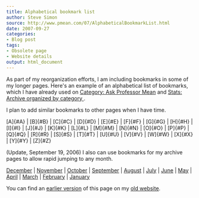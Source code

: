 ```yaml
---
title: Alphabetical bookmark list
author: Steve Simon
source: http://www.pmean.com/07/AlphabeticalBookmarkList.html
date: 2007-09-27
categories:
- Blog post
tags:
- Obsolete page
- Website details
output: html_document
---
```

As part of my reorganization efforts, I am including bookmarks in some of my longer pages. Here\'s an example of an alphabetical list of bookmarks, which I have already used on [Category: Ask Professor Mean][sim3] and [Stats: Archive organized by category ][sim4].

I plan to add similar bookmarks to other pages when I have time.

[A]{#A} | [B]{#B} | [C]{#C} | [D]{#D} | [E]{#E} | [F]{#F} |
[G]{#G} | [H]{#H} | [I]{#I} | [J]{#J} | [K]{#K} | [L]{#L} |
[M]{#M} | [N]{#N} | [O]{#O} | [P]{#P} | [Q]{#Q} | [R]{#R} |
[S]{#S} | [T]{#T} | [U]{#U} | [V]{#V} | [W]{#W} | [X]{#X} |
[Y]{#Y} | [Z]{#Z}

(Update, September 19, 2006) I also can use bookmarks for my archive pages to allow rapid jumping to any month.

[December](#Dec) | 
[November](#Nov) | 
[October](#Oct) |
[September](#Sep) |
[August](#Aug) |
[July](#Jul) |
[June](#Jun) |
[May](#May) |
[April](#Apr) |
[March](#Mar) |
[February](#Feb) |
[January](#Jan)

You can find an [earlier version][sim1] of this page on my [old website][sim2].

[sim1]: http://www.pmean.com/07/AlphabeticalBookmarkList.html
[sim2]: http://www.pmean.com

[sim3]: http://www.pmean.com/category/AskProfessorMean.html
[sim4]: http://www.pmean.com/TopicList.html
